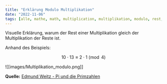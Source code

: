 ```yaml
---
title: "Erklärung Modulo Multiplikation"
date: "2022-11-06"
tags: [alle, mathe, math, multiplication, multiplikation, modulo, rest, zahlentheorie, weitz]
---
```


Visuelle Erklärung, warum der Rest einer Multiplikation gleich der Multiplikation der Reste ist.

Anhand des Beispiels: 

$$10 \cdot 13 \equiv 2 \cdot 1 \pmod{4}$$

![[images/Multiplikation_modulo.png]]

**Quelle:** [Edmund Weitz - Pi und die Primzahlen](http://weitz.de/PP/)